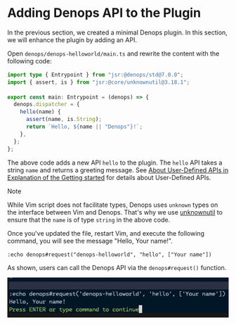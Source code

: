 # Adding Denops API to the Plugin

In the previous section, we created a minimal Denops plugin. In this section, we
will enhance the plugin by adding an API.

Open `denops/denops-helloworld/main.ts` and rewrite the content with the
following code:

```typescript:denops/denops-helloworld/main.ts
import type { Entrypoint } from "jsr:@denops/std@7.0.0";
import { assert, is } from "jsr:@core/unknownutil@3.18.1";

export const main: Entrypoint = (denops) => {
  denops.dispatcher = {
    hello(name) {
      assert(name, is.String);
      return `Hello, ${name || "Denops"}!`;
    },
  };
};
```

The above code adds a new API `hello` to the plugin. The `hello` API takes a
string `name` and returns a greeting message. See
[About User-Defined APIs in Explanation of the Getting started](../../getting-started/explanation.md#about-user-defined-apis)
for details about User-Defined APIs.

> [!NOTE]
>
> While Vim script does not facilitate types, Denops uses `unknown` types on the
> interface between Vim and Denops. That's why we use
> [unknownutil](https://jsr.io/@core/unknownutil) to ensure that the `name` is
> of type `string` in the above code.

Once you've updated the file, restart Vim, and execute the following command,
you will see the message "Hello, Your name!".

```
:echo denops#request("denops-helloworld", "hello", ["Your name"])
```

As shown, users can call the Denops API via the `denops#request()` function.

![](./img/adding-an-api-01.png)
